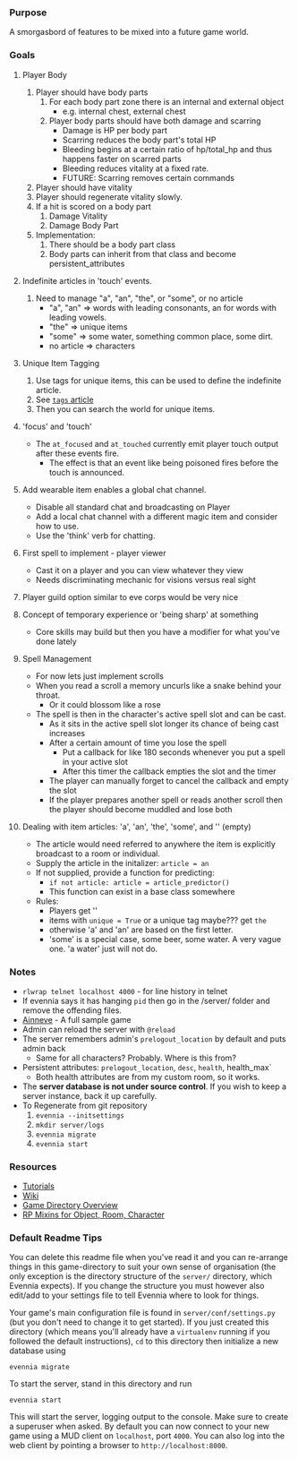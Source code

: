 ### Purpose

A smorgasbord of features to be mixed into a future game world.


### Goals

1. Player Body
    1. Player should have body parts
        1. For each body part zone there is an internal and external object
            - e.g. internal chest, external chest
        2. Player body parts should have both damage and scarring
            - Damage is HP per body part
            - Scarring reduces the body part's total HP
            - Bleeding begins at a certain ratio of hp/total_hp and thus happens faster on scarred parts
            - Bleeding reduces vitality at a fixed rate.
            - FUTURE: Scarring removes certain commands
    2. Player should have vitality
    3. Player should regenerate vitality slowly.
    4. If a hit is scored on a body part
        1. Damage Vitality
        2. Damage Body Part
    5. Implementation:
        1. There should be a body part class
        2. Body parts can inherit from that class and become persistent_attributes
    

2. Indefinite articles in 'touch' events.
    1. Need to manage "a", "an", "the", or "some", or no article
        - "a", "an" => words with leading consonants, an for words with leading vowels.
        - "the" => unique items
        - "some" => some water, something common place, some dirt.
        - no article => characters

3. Unique Item Tagging
    1. Use tags for unique items, this can be used to define the indefinite article.
    2. See [`tags` article](https://github.com/evennia/evennia/wiki/Tags)
    3. Then you can search the world for unique items.

4. 'focus' and 'touch'
    - The `at_focused` and `at_touched` currently emit player touch output after these events fire.
        - The effect is that an event like being poisoned fires before the touch is announced.

5. Add wearable item enables a global chat channel.
    - Disable all standard chat and broadcasting on Player
    - Add a local chat channel with a different magic item and consider how to use.
    - Use the 'think' verb for chatting.

6. First spell to implement - player viewer
    - Cast it on a player and you can view whatever they view
    - Needs discriminating mechanic for visions versus real sight

7. Player guild option similar to eve corps would be very nice

8. Concept of temporary experience or 'being sharp' at something
    - Core skills may build but then you have a modifier for what you've done lately

9. Spell Management
    - For now lets just implement scrolls
    - When you read a scroll a memory uncurls like a snake behind your throat.
        - Or it could blossom like a rose
    - The spell is then in the character's active spell slot and can be cast.
        - As it sits in the active spell slot longer its chance of being cast increases
        - After a certain amount of time you lose the spell
            - Put a callback for like 180 seconds whenever you put a spell in your active slot
            - After this timer the callback empties the slot and the timer 
        - The player can manually forget to cancel the callback and empty the slot
        - If the player prepares another spell or reads another scroll then the player should become muddled and lose both

10. Dealing with item articles: 'a', 'an', 'the', 'some', and '' (empty)
    - The article would need referred to anywhere the item is explicitly broadcast to a room or individual.
    - Supply the article in the initalizer: `article = an`
    - If not supplied, provide a function for predicting:
        - `if not article: article = article_predictor()`
        - This function can exist in a base class somewhere
    - Rules:
        - Players get ''
        - items with `unique = True` or a unique tag maybe??? get `the`
        - otherwise 'a' and 'an' are based on the first letter.
        - 'some' is a special case, some beer, some water. A very vague one. 'a water' just will not do.

### Notes

- `rlwrap telnet localhost 4000` - for line history in telnet
- If evennia says it has hanging `pid` then go in the /server/ folder and remove the offending files.
- [Ainneve](https://github.com/evennia/ainneve) - A full sample game
- Admin can reload the server with `@reload`
- The server remembers admin's `prelogout_location` by default and puts admin back
    - Same for all characters? Probably. Where is this from?
- Persistent attributes: `prelogout_location`, `desc`, `health`, health_max`
    - Both health attributes are from my custom room, so it works.
- The __server database is not under source control__.  If you wish to keep a server instance, back it up carefully.
- To Regenerate from git repository
    1. `evennia --initsettings`
    2. `mkdir server/logs`
    3. `evennia migrate`
    4. `evennia start`


### Resources

- [Tutorials](http://github.com/evennia/evennia/wiki/Tutorials)
- [Wiki](https://github.com/evennia/evennia/wiki)
- [Game Directory Overview](https://github.com/evennia/evennia/wiki/Tutorial%20World%20Introduction)
- [RP Mixins for Object, Room, Character](https://github.com/evennia/evennia/blob/master/evennia/contrib/rpsystem.py#L6)
    


### Default Readme Tips

You can delete this readme file when you've read it and you can
re-arrange things in this game-directory to suit your own sense of
organisation (the only exception is the directory structure of the
`server/` directory, which Evennia expects). If you change the structure
you must however also edit/add to your settings file to tell Evennia
where to look for things.

Your game's main configuration file is found in
`server/conf/settings.py` (but you don't need to change it to get
started). If you just created this directory (which means you'll already
have a `virtualenv` running if you followed the default instructions),
`cd` to this directory then initialize a new database using

    evennia migrate

To start the server, stand in this directory and run

    evennia start

This will start the server, logging output to the console. Make
sure to create a superuser when asked. By default you can now connect
to your new game using a MUD client on `localhost`, port `4000`.  You can 
also log into the web client by pointing a browser to
`http://localhost:8000`.
